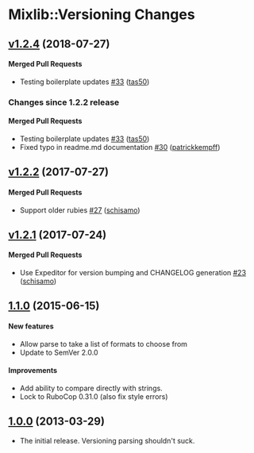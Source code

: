 # Mixlib::Versioning Changes

<!-- latest_release 1.2.4 -->
## [v1.2.4](https://github.com/chef/mixlib-versioning/tree/v1.2.4) (2018-07-27)

#### Merged Pull Requests
- Testing boilerplate updates [#33](https://github.com/chef/mixlib-versioning/pull/33) ([tas50](https://github.com/tas50))
<!-- latest_release -->

<!-- release_rollup since=1.2.2 -->
### Changes since 1.2.2 release

#### Merged Pull Requests
- Testing boilerplate updates [#33](https://github.com/chef/mixlib-versioning/pull/33) ([tas50](https://github.com/tas50))
- Fixed typo in readme.md documentation [#30](https://github.com/chef/mixlib-versioning/pull/30) ([patrickkempff](https://github.com/patrickkempff))
<!-- release_rollup -->

<!-- latest_stable_release -->
## [v1.2.2](https://github.com/chef/mixlib-versioning/tree/v1.2.2) (2017-07-27)

#### Merged Pull Requests
- Support older rubies [#27](https://github.com/chef/mixlib-versioning/pull/27) ([schisamo](https://github.com/schisamo))
<!-- latest_stable_release -->

## [v1.2.1](https://github.com/chef/mixlib-versioning/tree/v1.2.1) (2017-07-24)

#### Merged Pull Requests
- Use Expeditor for version bumping and CHANGELOG generation [#23](https://github.com/chef/mixlib-versioning/pull/23) ([schisamo](https://github.com/schisamo))

## [1.1.0](https://github.com/chef/mixlib-versioning/tree/v1.1.0) (2015-06-15)

#### New features

* Allow parse to take a list of formats to choose from
* Update to SemVer 2.0.0

#### Improvements

* Add ability to compare directly with strings.
* Lock to RuboCop 0.31.0 (also fix style errors)


## [1.0.0](https://github.com/chef/mixlib-versioning/tree/v1.0.0) (2013-03-29)

* The initial release. Versioning parsing shouldn't suck.
